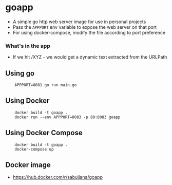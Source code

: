 # goapp
 - A simple go http web server image for use in personal projects
 - Pass the `APPPORT` env variable to expose the web server on that port
 - For using docker-compose, modify the file according to port preference

### What's in the app
 - If we hit /XYZ - we would get a dynamic text extracted from the URLPath


## Using go
```
    APPPORT=8081 go run main.go
```

## Using Docker
```
    docker build -t goapp .
    docker run --env APPPORT=8083 -p 80:8083 goapp
```

## Using Docker Compose
```
    docker build -t goapp .
    docker-compose up
```

## Docker image
- https://hub.docker.com/r/sabujjana/goapp
